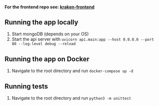 #### For the frontend repo see: [kraken-frontend](https://github.com/yismailuofa/kraken-frontend)

## Running the app locally

1. Start mongoDB (depends on your OS)
2. Start the api server with `uvicorn api.main:app --host 0.0.0.0 --port 80 --log-level debug --reload`

## Running the app on Docker

1. Navigate to the root directory and run `docker-compose up -d`

## Running tests

1. Navigate to the root directory and run `python3 -m unittest`
